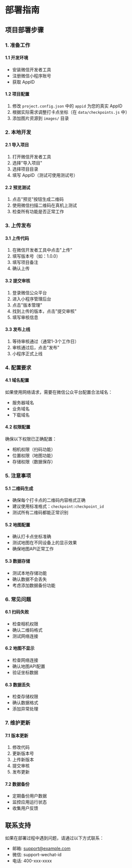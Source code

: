 # 部署指南

## 项目部署步骤

### 1. 准备工作

#### 1.1 开发环境
- 安装微信开发者工具
- 注册微信小程序账号
- 获取 AppID

#### 1.2 项目配置
1. 修改 `project.config.json` 中的 `appid` 为您的真实 AppID
2. 根据实际需求调整打卡点坐标（在 `data/checkpoints.js` 中）
3. 添加图片资源到 `images/` 目录

### 2. 本地开发

#### 2.1 导入项目
1. 打开微信开发者工具
2. 选择"导入项目"
3. 选择项目目录
4. 填写 AppID（测试可使用测试号）

#### 2.2 预览测试
1. 点击"预览"按钮生成二维码
2. 使用微信扫描二维码在真机上测试
3. 检查所有功能是否正常工作

### 3. 上传发布

#### 3.1 上传代码
1. 在微信开发者工具中点击"上传"
2. 填写版本号（如：1.0.0）
3. 填写项目备注
4. 确认上传

#### 3.2 提交审核
1. 登录微信公众平台
2. 进入小程序管理后台
3. 点击"版本管理"
4. 找到上传的版本，点击"提交审核"
5. 填写审核信息

#### 3.3 发布上线
1. 等待审核通过（通常1-3个工作日）
2. 审核通过后，点击"发布"
3. 小程序正式上线

### 4. 配置要求

#### 4.1 域名配置
如果使用网络请求，需要在微信公众平台配置合法域名：
- 服务器域名
- 业务域名
- 下载域名

#### 4.2 权限配置
确保以下权限已正确配置：
- 相机权限（扫码功能）
- 位置权限（地图功能）
- 存储权限（数据保存）

### 5. 注意事项

#### 5.1 二维码生成
- 确保每个打卡点的二维码内容格式正确
- 建议使用标准格式：`checkpoint:checkpoint_id`
- 测试所有二维码都能正常识别

#### 5.2 地图配置
- 确认打卡点坐标准确
- 测试地图在不同设备上的显示效果
- 确保地图API正常工作

#### 5.3 数据存储
- 测试本地存储功能
- 确认数据不会丢失
- 考虑添加数据备份功能

### 6. 常见问题

#### 6.1 扫码失败
- 检查相机权限
- 确认二维码格式
- 测试网络连接

#### 6.2 地图不显示
- 检查网络连接
- 确认地图API配置
- 验证坐标数据

#### 6.3 数据丢失
- 检查存储权限
- 确认数据格式
- 添加异常处理

### 7. 维护更新

#### 7.1 版本更新
1. 修改代码
2. 更新版本号
3. 上传新版本
4. 提交审核
5. 发布更新

#### 7.2 数据备份
- 定期备份用户数据
- 监控应用运行状态
- 收集用户反馈

## 联系支持

如果在部署过程中遇到问题，请通过以下方式联系：
- 邮箱: support@example.com
- 微信: support-wechat-id
- 电话: 400-xxx-xxxx